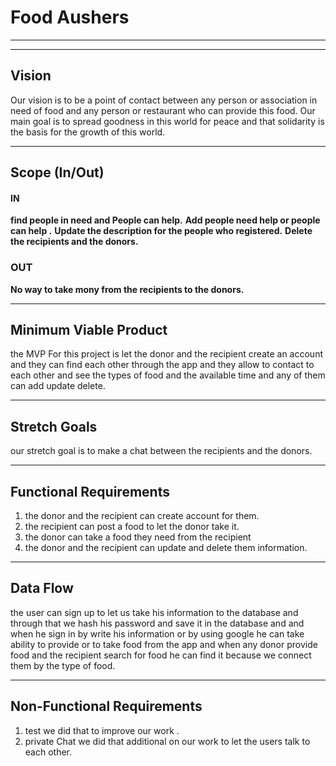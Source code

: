 # Food Aushers
-----------------------------
----------------------------
## Vision 
Our vision is to be a point of contact between any person or association in need of food and any person or restaurant who can provide this food. Our main goal is to spread goodness in this world for peace and that solidarity is the basis for the growth of this world.
_________________________________________________________________________________________________
## Scope (In/Out)
 #### IN
   **find people in need and People can help.**
   **Add  people need help or  people can help .**
   **Update the description for the people who registered.** 
   **Delete the recipients and the donors.**
 
 ### OUT
  **No way to take mony from the recipients to the donors.**
_________________________________________________________________________________________________
## Minimum Viable Product
the MVP For this project is let the donor and the recipient create an account and they can find  each other through the app and they allow to contact to each other and see the types of food and the available time and any of them can add update delete.
_________________________________________________________________________________________________

## Stretch Goals 
our stretch goal is to make a chat between the recipients and the donors.
_________________________________________________________________________________________________

## Functional Requirements
 1. the donor and the recipient can create account for them.
 3. the recipient can post a food to let the donor take it.
 2. the donor can take a food they need from the recipient
 4. the donor and the recipient can update and delete them information. 
_________________________________________________________________________________________________

## Data Flow
 the user can sign up to let us take his information to the database and through that we hash his password and save it in the database and  and when he sign in by write his information or by using google he can take  ability to provide or to take food from the app and when any donor provide food and the recipient search for food he can find it because we connect them by the type of food.
 ________________________________________________________________________________________________

 ## Non-Functional Requirements
  1. test 
  we did that to improve our work .
  2. private Chat 
   we did that additional on our work to let the users talk to each other.